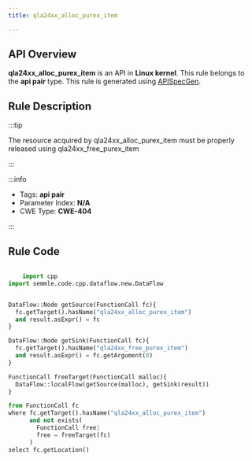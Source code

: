 ```yaml
---
title: qla24xx_alloc_purex_item

---
```



## API Overview
**qla24xx_alloc_purex_item** is an API in **Linux kernel**. This rule belongs to the **api pair** type. This rule is generated using [APISpecGen](../../tools/APISpecGen).
## Rule Description

:::tip

The resource acquired by qla24xx_alloc_purex_item must be properly released using qla24xx_free_purex_item

:::

:::info

- Tags: **api pair**
- Parameter Index: **N/A**
- CWE Type: **CWE-404**

:::

## Rule Code
```python

    import cpp
import semmle.code.cpp.dataflow.new.DataFlow


DataFlow::Node getSource(FunctionCall fc){
  fc.getTarget().hasName("qla24xx_alloc_purex_item")
  and result.asExpr() = fc
}

DataFlow::Node getSink(FunctionCall fc){
  fc.getTarget().hasName("qla24xx_free_purex_item")
  and result.asExpr() = fc.getArgument(0)
}

FunctionCall freeTarget(FunctionCall malloc){
  DataFlow::localFlow(getSource(malloc), getSink(result))
}

from FunctionCall fc
where fc.getTarget().hasName("qla24xx_alloc_purex_item")
      and not exists(
        FunctionCall free| 
        free = freeTarget(fc)
      )
select fc.getLocation()

    
```